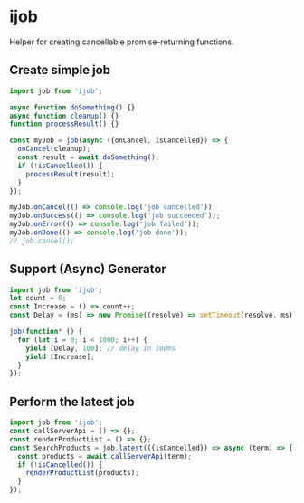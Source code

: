 # ijob

Helper for creating cancellable promise-returning functions.

## Create simple job

```jsx harmony
import job from 'ijob';

async function doSomething() {}
async function cleanup() {}
function processResult() {}

const myJob = job(async ({onCancel, isCancelled}) => {
  onCancel(cleanup);
  const result = await doSomething();
  if (!isCancelled()) {
    processResult(result);
  }
});

myJob.onCancel(() => console.log('job cancelled'));
myJob.onSuccess(() => console.log('job succeeded'));
myJob.onError(() => console.log('job failed'));
myJob.onDone(() => console.log('job done'));
// job.cancel();
```

## Support (Async) Generator

```jsx harmony
import job from 'ijob';
let count = 0;
const Increase = () => count++;
const Delay = (ms) => new Promise((resolve) => setTimeout(resolve, ms));

job(function* () {
  for (let i = 0; i < 1000; i++) {
    yield [Delay, 100]; // delay in 100ms
    yield [Increase];
  }
});
```

## Perform the latest job

```jsx harmony
import job from 'ijob';
const callServerApi = () => {};
const renderProductList = () => {};
const SearchProducts = job.latest(({isCancelled}) => async (term) => {
  const products = await callServerApi(term);
  if (!isCancelled()) {
    renderProductList(products);
  }
});
```
